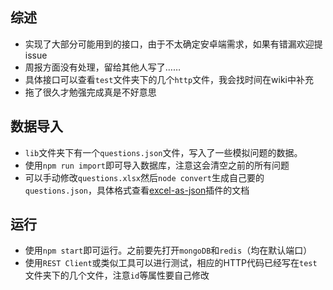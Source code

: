 ## 综述
- 实现了大部分可能用到的接口，由于不太确定安卓端需求，如果有错漏欢迎提issue
- 周报方面没有处理，留给其他人写了……
- 具体接口可以查看`test`文件夹下的几个`http`文件，我会找时间在wiki中补充
- 拖了很久才勉强完成真是不好意思

## 数据导入
- `lib`文件夹下有一个`questions.json`文件，写入了一些模拟问题的数据。
- 使用`npm run import`即可导入数据库，注意这会清空之前的所有问题
- 可以手动修改`questions.xlsx`然后`node convert`生成自己要的`questions.json`，具体格式查看[excel-as-json](https://www.npmjs.com/package/excel-as-json)插件的文档

## 运行
- 使用`npm start`即可运行。之前要先打开`mongoDB`和`redis`（均在默认端口）
- 使用`REST Client`或类似工具可以进行测试，相应的HTTP代码已经写在`test`文件夹下的几个文件，注意`id`等属性要自己修改